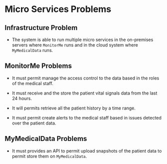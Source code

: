 # Micro Services Problems

## Infrastructure Problem

- The system is able to run multiple micro services in the on-premises servers where `MonitorMe` runs and in the cloud system where `MyMedicalData` runs.

## MonitorMe Problems

- It must permit manage the access control to the data based in the roles of the medical staff.

- It must receive and the store the patient vital signals data from the last 24 hours.

- It will permits retrieve all the patient history by a time range.

- It must permit create alerts to the medical staff based in issues detected over the patient data.

## MyMedicalData Problems

- It must provides an API to permit upload snapshots of the patient data to permit store them on `MyMedicalData`.